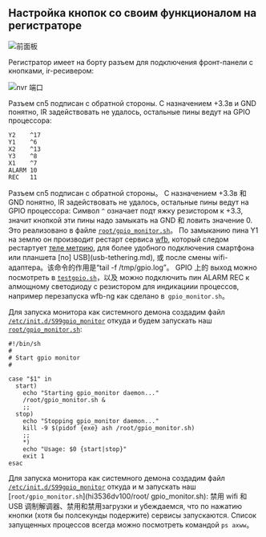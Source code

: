 ## Настройка кнопок со своим функционалом на регистраторе

![前面板](https://github.com/OpenIPC/sandbox-fpv/raw/master/notes_files/IMG_20230323_081622_212.jpg)

Регистратор имеет на борту разъем для подключения фронт-панели с кнопками, ir-ресивером:

![nvr 端口](notes_files/photo_2023-03-23_02-12-40.jpg)

Разъем cn5 подписан с обратной стороны. С назначением +3.3в и GND понятно, IR задействовать не удалось, остальные пины ведут на GPIO процессора:
```
Y2    ^17
Y1    ^6
X2    ^13
Y3    ^8
X1    ^7
ALARM 10
REC   11
```

Разъем cn5 подписан с обратной стороны。 С назначением +3.3в 和 GND понятно, IR задействовать не удалось, остальные пины ведут на GPIO процессора: Символ `^` означает подт яжку резистором к +3.3, значит кнопкой эти пины надо замыкать на GND 和 ловить значение 0. Это реализовано в файле [`root/gpio_monitor.sh`](hi3536dv100/root/gpio_monitor.sh)。 По замыканию пина Y1 на землю он производит рестарт сервиса [wfb](hi3536dv100/etc/init.d/S98wfb), который следом рестартует [теле метрию](hi3536dv100/usr/bin/telemetry), для более удобного подключения смартфона или планшета [по] USB](usb-tethering.md), 或 после смены wifi-адаптера。该命令的作用是“tail -f /tmp/gpio.log”。 GPIO 上的 выход можно посмотреть в [`testgpio.sh`](hi3536dv100/root/testgpio.sh)，以及 можно подключить пин ALARM REC к алмощному светодиоду с резистором для индикациии процессов, например перезапуска wfb-ng как сделано в` gpio_monitor.sh`。

Для запуска монитора как системного демона создадим файл [`/etc/init.d/S99gpio_monitor`](hi3536dv100/etc/init.d/S99gpio_monitor) откуда и будем запускать наш [`root/gpio_monitor.sh`](hi3536dv100/root/gpio_monitor.sh):
```
#!/bin/sh
#
# Start gpio monitor
#

case "$1" in
  start)
    echo "Starting gpio_monitor daemon..."
    /root/gpio_monitor.sh &
    ;;
  stop)
    echo "Stopping gpio_monitor daemon..."
    kill -9 $(pidof {exe} ash /root/gpio_monitor.sh)
    ;;
    *)
    echo "Usage: $0 {start|stop}"
    exit 1
esac
```

Для запуска монитора как системного демона создадим файл [`/etc/init.d/S99gpio_monitor`](hi3536dv100/etc/init.d/S99gpio_monitor) откуда и м запускать наш [`root/gpio_monitor.sh`](hi3536dv100/root/ gpio_monitor.sh): 禁用 wifi 和 USB 调制解调器、禁用和禁用загрузки и убеждаемся, что по нажатию кнопки (хотя бы полсекунды подержите) сервисы запускаются. Список запущенных процессов всегда можно посмотреть командой `ps axww`。

